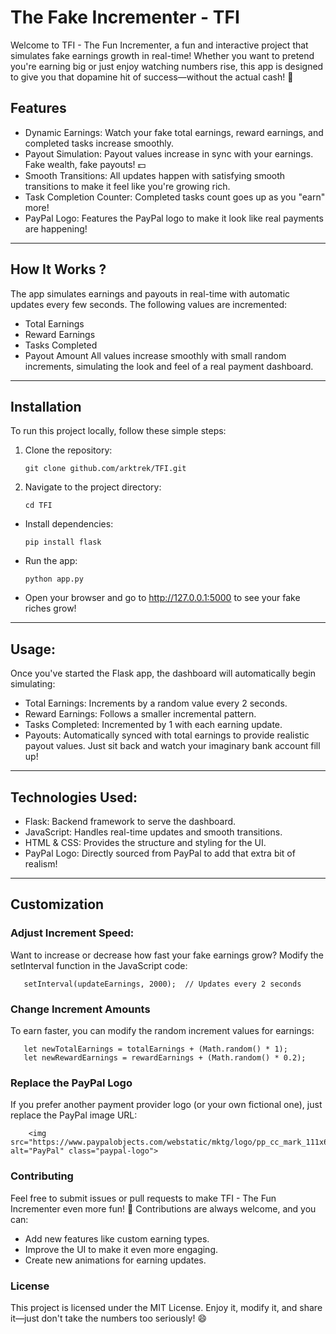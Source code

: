 # The Fake Incrementer - TFI

Welcome to TFI - The Fun Incrementer, a fun and interactive project that simulates fake earnings growth in real-time! Whether you want to pretend you're earning big or just enjoy watching numbers rise, this app is designed to give you that dopamine hit of success—without the actual cash! 🤑

## Features
- Dynamic Earnings: Watch your fake total earnings, reward earnings, and completed tasks increase smoothly.
- Payout Simulation: Payout values increase in sync with your earnings. Fake wealth, fake payouts! 💵
- Smooth Transitions: All updates happen with satisfying smooth transitions to make it feel like you're growing rich.
- Task Completion Counter: Completed tasks count goes up as you "earn" more!
- PayPal Logo: Features the PayPal logo to make it look like real payments are happening!

---

## How It Works ?
The app simulates earnings and payouts in real-time with automatic updates every few seconds. The following values are incremented:
- Total Earnings
- Reward Earnings
- Tasks Completed
- Payout Amount
All values increase smoothly with small random increments, simulating the look and feel of a real payment dashboard.

---

## Installation
To run this project locally, follow these simple steps:

1. Clone the repository:
    ```
    git clone github.com/arktrek/TFI.git
    ```
2. Navigate to the project directory:

    ```
    cd TFI
    ```
- Install dependencies:
    ```
    pip install flask
    ```
- Run the app:

    ```
    python app.py
    ```
- Open your browser and go to http://127.0.0.1:5000 to see your fake riches grow!

---
## Usage:
Once you've started the Flask app, the dashboard will automatically begin simulating:

- Total Earnings: Increments by a random value every 2 seconds.
- Reward Earnings: Follows a smaller incremental pattern.
- Tasks Completed: Incremented by 1 with each earning update.
- Payouts: Automatically synced with total earnings to provide realistic payout values.
Just sit back and watch your imaginary bank account fill up!

--- 

## Technologies Used:
- Flask: Backend framework to serve the dashboard.
- JavaScript: Handles real-time updates and smooth transitions.
- HTML & CSS: Provides the structure and styling for the UI.
- PayPal Logo: Directly sourced from PayPal to add that extra bit of realism!

---

## Customization
 ### Adjust Increment Speed:
 Want to increase or decrease how fast your fake earnings grow? Modify the setInterval function in the JavaScript code:
 ```
    setInterval(updateEarnings, 2000);  // Updates every 2 seconds
 ```
 ### Change Increment Amounts
 To earn faster, you can modify the random increment values for earnings:
 ```
    let newTotalEarnings = totalEarnings + (Math.random() * 1);
    let newRewardEarnings = rewardEarnings + (Math.random() * 0.2);
 ```

### Replace the PayPal Logo
If you prefer another payment provider logo (or your own fictional one), just replace the PayPal image URL:
```
    <img src="https://www.paypalobjects.com/webstatic/mktg/logo/pp_cc_mark_111x69.jpg" alt="PayPal" class="paypal-logo">
```
### Contributing
Feel free to submit issues or pull requests to make TFI - The Fun Incrementer even more fun! 🎉 Contributions are always welcome, and you can:

- Add new features like custom earning types.
- Improve the UI to make it even more engaging.
- Create new animations for earning updates.

### License
This project is licensed under the MIT License. Enjoy it, modify it, and share it—just don't take the numbers too seriously! 😄
